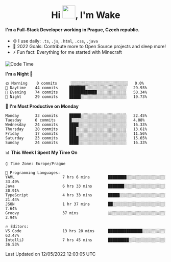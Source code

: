 <h1 align="center">Hi <img src="https://raw.githubusercontent.com/MrWakeCZ/MrWakeCZ/master/Hi.gif" width="40px" />, I'm Wake</h1>

#### I'm a Full-Stack Developer working in Prague, Czech republic.
- ⚙️ I use daily: `.ts`, `.js`, `.html`, `.css`, `.java`
- 🥅 2022 Goals: Contribute more to Open Source projects and sleep more!
- ⚡ Fun fact: Everything for me started with Minecraft

<!--START_SECTION:waka-->
![Code Time](http://img.shields.io/badge/Code%20Time-2%2C391%20hrs-blue)

**I'm a Night 🦉** 

```text
🌞 Morning    0 commits      ░░░░░░░░░░░░░░░░░░░░░░░░░   0.0% 
🌆 Daytime    44 commits     ███████░░░░░░░░░░░░░░░░░░   29.93% 
🌃 Evening    74 commits     ████████████░░░░░░░░░░░░░   50.34% 
🌙 Night      29 commits     █████░░░░░░░░░░░░░░░░░░░░   19.73%

```
📅 **I'm Most Productive on Monday** 

```text
Monday       33 commits     █████░░░░░░░░░░░░░░░░░░░░   22.45% 
Tuesday      6 commits      █░░░░░░░░░░░░░░░░░░░░░░░░   4.08% 
Wednesday    24 commits     ████░░░░░░░░░░░░░░░░░░░░░   16.33% 
Thursday     20 commits     ███░░░░░░░░░░░░░░░░░░░░░░   13.61% 
Friday       17 commits     ███░░░░░░░░░░░░░░░░░░░░░░   11.56% 
Saturday     23 commits     ████░░░░░░░░░░░░░░░░░░░░░   15.65% 
Sunday       24 commits     ████░░░░░░░░░░░░░░░░░░░░░   16.33%

```


📊 **This Week I Spent My Time On** 

```text
⌚︎ Time Zone: Europe/Prague

💬 Programming Languages: 
YAML                     7 hrs 6 mins        ████████░░░░░░░░░░░░░░░░░   33.49% 
Java                     6 hrs 33 mins       ███████░░░░░░░░░░░░░░░░░░   30.91% 
TypeScript               4 hrs 33 mins       █████░░░░░░░░░░░░░░░░░░░░   21.44% 
JSON                     1 hr 37 mins        ██░░░░░░░░░░░░░░░░░░░░░░░   7.64% 
Groovy                   37 mins             ░░░░░░░░░░░░░░░░░░░░░░░░░   2.94%

🔥 Editors: 
VS Code                  13 hrs 28 mins      ███████████████░░░░░░░░░░   63.47% 
IntelliJ                 7 hrs 45 mins       █████████░░░░░░░░░░░░░░░░   36.53%

```


 Last Updated on 12/05/2022 12:03:05 UTC
<!--END_SECTION:waka-->
